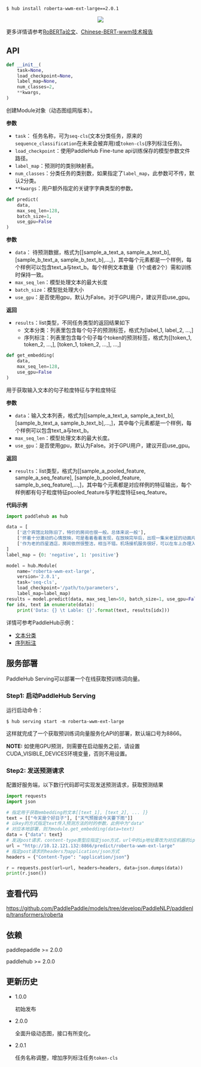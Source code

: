 ```shell
$ hub install roberta-wwm-ext-large==2.0.1
```
<p align="center">
<img src="https://bj.bcebos.com/paddlehub/paddlehub-img/bert_network.png"  hspace='10'/> <br />
</p>

更多详情请参考[RoBERTa论文](https://arxiv.org/abs/1907.11692)、[Chinese-BERT-wwm技术报告](https://arxiv.org/abs/1906.08101)

## API

```python
def __init__(
    task=None,
    load_checkpoint=None,
    label_map=None,
    num_classes=2,
    **kwargs,
)
```

创建Module对象（动态图组网版本）。

**参数**

* `task`： 任务名称，可为`seq-cls`(文本分类任务，原来的`sequence_classification`在未来会被弃用)或`token-cls`(序列标注任务)。
* `load_checkpoint`：使用PaddleHub Fine-tune api训练保存的模型参数文件路径。
* `label_map`：预测时的类别映射表。
* `num_classes`：分类任务的类别数，如果指定了`label_map`，此参数可不传，默认2分类。
* `**kwargs`：用户额外指定的关键字字典类型的参数。
```python
def predict(
    data,
    max_seq_len=128,
    batch_size=1,
    use_gpu=False
)
```

**参数**

* `data`： 待预测数据，格式为\[\[sample\_a\_text\_a, sample\_a\_text\_b\], \[sample\_b\_text\_a, sample\_b\_text\_b\],…,\]，其中每个元素都是一个样例，每个样例可以包含text\_a与text\_b。每个样例文本数量（1个或者2个）需和训练时保持一致。
* `max_seq_len`：模型处理文本的最大长度
* `batch_size`：模型批处理大小
* `use_gpu`：是否使用gpu，默认为False。对于GPU用户，建议开启use_gpu。

**返回**

* `results`：list类型，不同任务类型的返回结果如下
  * 文本分类：列表里包含每个句子的预测标签，格式为\[label\_1, label\_2, …,\]
  * 序列标注：列表里包含每个句子每个token的预测标签，格式为\[\[token\_1, token\_2, …,\], \[token\_1, token\_2, …,\], …,\]

```python
def get_embedding(
    data,
    max_seq_len=128,
    use_gpu=False
)
```

用于获取输入文本的句子粒度特征与字粒度特征

**参数**

* `data`：输入文本列表，格式为\[\[sample\_a\_text\_a, sample\_a\_text\_b\], \[sample\_b\_text\_a, sample\_b\_text\_b\],…,\]，其中每个元素都是一个样例，每个样例可以包含text\_a与text\_b。
* `max_seq_len`：模型处理文本的最大长度。
* `use_gpu`：是否使用gpu，默认为False。对于GPU用户，建议开启use_gpu。

**返回**

* `results`：list类型，格式为\[\[sample\_a\_pooled\_feature, sample\_a\_seq\_feature\], \[sample\_b\_pooled\_feature, sample\_b\_seq\_feature\],…,\]，其中每个元素都是对应样例的特征输出，每个样例都有句子粒度特征pooled\_feature与字粒度特征seq\_feature。


**代码示例**

```python
import paddlehub as hub

data = [
    ['这个宾馆比较陈旧了，特价的房间也很一般。总体来说一般'],
    ['怀着十分激动的心情放映，可是看着看着发现，在放映完毕后，出现一集米老鼠的动画片'],
    ['作为老的四星酒店，房间依然很整洁，相当不错。机场接机服务很好，可以在车上办理入住手续，节省时间。'],
]
label_map = {0: 'negative', 1: 'positive'}

model = hub.Module(
    name='roberta-wwm-ext-large',
    version='2.0.1',
    task='seq-cls',
    load_checkpoint='/path/to/parameters',
    label_map=label_map)
results = model.predict(data, max_seq_len=50, batch_size=1, use_gpu=False)
for idx, text in enumerate(data):
    print('Data: {} \t Lable: {}'.format(text, results[idx]))
```

详情可参考PaddleHub示例：
- [文本分类](https://github.com/PaddlePaddle/PaddleHub/tree/release/v2.0.0-beta/demo/text_classification)
- [序列标注](https://github.com/PaddlePaddle/PaddleHub/tree/release/v2.0.0-beta/demo/sequence_labeling)

## 服务部署

PaddleHub Serving可以部署一个在线获取预训练词向量。

### Step1: 启动PaddleHub Serving

运行启动命令：

```shell
$ hub serving start -m roberta-wwm-ext-large
```

这样就完成了一个获取预训练词向量服务化API的部署，默认端口号为8866。

**NOTE:** 如使用GPU预测，则需要在启动服务之前，请设置CUDA_VISIBLE_DEVICES环境变量，否则不用设置。

### Step2: 发送预测请求

配置好服务端，以下数行代码即可实现发送预测请求，获取预测结果

```python
import requests
import json

# 指定用于获取embedding的文本[[text_1], [text_2], ... ]}
text = [["今天是个好日子"], ["天气预报说今天要下雨"]]
# 以key的方式指定text传入预测方法的时的参数，此例中为"data"
# 对应本地部署，则为module.get_embedding(data=text)
data = {"data": text}
# 发送post请求，content-type类型应指定json方式，url中的ip地址需改为对应机器的ip
url = "http://10.12.121.132:8866/predict/roberta-wwm-ext-large"
# 指定post请求的headers为application/json方式
headers = {"Content-Type": "application/json"}

r = requests.post(url=url, headers=headers, data=json.dumps(data))
print(r.json())
```

##   查看代码

https://github.com/PaddlePaddle/models/tree/develop/PaddleNLP/paddlenlp/transformers/roberta


## 依赖

paddlepaddle >= 2.0.0

paddlehub >= 2.0.0

## 更新历史

* 1.0.0

  初始发布

* 2.0.0

  全面升级动态图，接口有所变化。

* 2.0.1

  任务名称调整，增加序列标注任务`token-cls`
